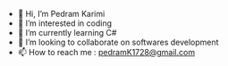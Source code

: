 - 👋 Hi, I’m Pedram Karimi
- 👀 I’m interested in coding
- 🌱 I’m currently learning C#
- 💞️ I’m looking to collaborate on softwares development
- 📫 How to reach me : pedramK1728@gmail.com

